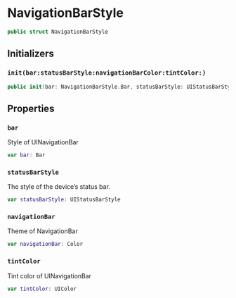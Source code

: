 # NavigationBarStyle

``` swift
public struct NavigationBarStyle
```

## Initializers

### `init(bar:statusBarStyle:navigationBarColor:tintColor:)`

``` swift
public init(bar: NavigationBarStyle.Bar, statusBarStyle: UIStatusBarStyle, navigationBarColor: Color, tintColor: UIColor)
```

## Properties

### `bar`

Style of UINavigationBar

``` swift
var bar: Bar
```

### `statusBarStyle`

The style of the device’s status bar.

``` swift
var statusBarStyle: UIStatusBarStyle
```

### `navigationBar`

Theme of NavigationBar

``` swift
var navigationBar: Color
```

### `tintColor`

Tint color of UINavigationBar

``` swift
var tintColor: UIColor
```
